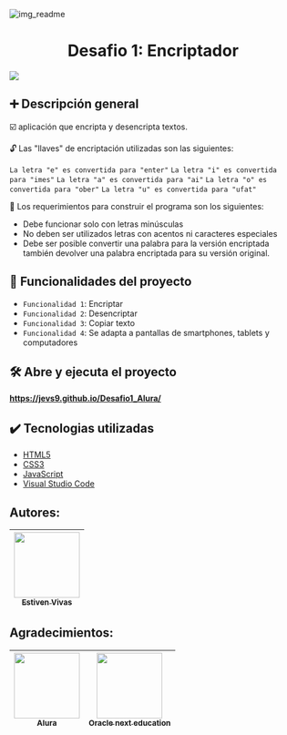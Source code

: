 ![img_readme](https://user-images.githubusercontent.com/103389569/211582995-c889b84a-e4e2-42e2-a811-4183f5b01428.png)
<h1 align="center"> Desafio 1: Encriptador </h1>
<p align="left">
<img src="https://img.shields.io/badge/STATUS-FINALIZADO-green">
</p>

##  :heavy_plus_sign: Descripción general

:ballot_box_with_check: aplicación que encripta y desencripta textos.

:unlock: Las "llaves" de encriptación utilizadas son las siguientes:

`La letra "e" es convertida para "enter"`
`La letra "i" es convertida para "imes"`
`La letra "a" es convertida para "ai"`
`La letra "o" es convertida para "ober"`
`La letra "u" es convertida para "ufat"`

:eyes: Los requerimientos para construir el programa son los siguientes:
- Debe funcionar solo con letras minúsculas
- No deben ser utilizados letras con acentos ni caracteres especiales
- Debe ser posible convertir una palabra para la versión encriptada también devolver una palabra encriptada para su versión original.

## :hammer: Funcionalidades del proyecto
- `Funcionalidad 1`: Encriptar
- `Funcionalidad 2`: Desencriptar
- `Funcionalidad 3`: Copiar texto
- `Funcionalidad 4`: Se adapta a pantallas de smartphones, tablets y computadores

## 🛠️ Abre y ejecuta el proyecto

**https://jevs9.github.io/Desafio1_Alura/**

## :heavy_check_mark: Tecnologias utilizadas
- [HTML5](https://developer.mozilla.org/es/docs/Glossary/HTML5)
- [CSS3](https://developer.mozilla.org/es/docs/Web/CSS)
- [JavaScript](https://developer.mozilla.org/es/docs/Learn/JavaScript/First_steps/What_is_JavaScript)
- [Visual Studio Code](https://code.visualstudio.com/)

## Autores:

| [<img src="https://avatars.githubusercontent.com/u/103389569?v=4" width=115><br><sub>Estiven Vivas</sub>](https://github.com/Jevs9) | 
| :---: |

## Agradecimientos:
| [<img src="https://www.aluracursos.com/assets/img/home/alura-logo.1647533644.svg" width=115><br><sub>Alura</sub>](https://https://www.aluracursos.com/) | [<img src="https://www.oracle.com/a/ocom/img/rh03-one-v-black-lad.png" width=115><br><sub>Oracle next education</sub>](https://https://https://www.oracle.com/co/education/oracle-next-education//)
| :---: | :---: |
